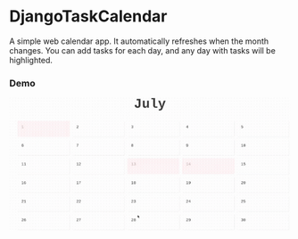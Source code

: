 # DjangoTaskCalendar
A simple web calendar app. It automatically refreshes when the month changes. You can add tasks for each day, and any day with tasks will be highlighted.
### Demo
![](https://github.com/SzymonSawon/DjangoTaskCalendar/blob/main/calendar.gif)
